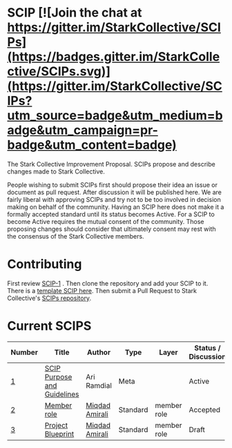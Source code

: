 # SCIP [![Join the chat at https://gitter.im/StarkCollective/SCIPs](https://badges.gitter.im/StarkCollective/SCIPs.svg)](https://gitter.im/StarkCollective/SCIPs?utm_source=badge&utm_medium=badge&utm_campaign=pr-badge&utm_content=badge)

The Stark Collective Improvement Proposal. SCIPs propose and describe changes made to Stark Collective.

People wishing to submit SCIPs first should propose their idea an issue or document as pull request. After discussion it will be published here. We are fairly liberal with approving SCIPs and try not to be too involved in decision making on behalf of the community. Having an SCIP here does not make it a formally accepted standard until its status becomes Active. For a SCIP to become Active requires the mutual consent of the community. Those proposing changes should consider that ultimately consent may rest with the consensus of the Stark Collective members.

# Contributing
First review [SCIP-1](scip-1.mediawiki) . Then clone the repository and add your SCIP to it. There is a [template SCIP here](scip-X.mediawiki). Then submit a Pull Request to Stark Collective's [SCIPs repository](https://github.com/StarkCollective/SCIPs).

# Current SCIPS
| Number        |Title         | Author | Type  | Layer        | Status / Discussion |
| ------------- | ------------ | ------ | ----- | -------------| ------------------- |
| [1](scip-1.mediawiki)    | [SCIP Purpose and Guidelines](scip-1.mediawiki) | Ari Ramdial | Meta | | Active |
| [2](scip-2.mediawiki)    | [Member role](scip-2.mediawiki) | [Miqdad Amirali](https://github.com/miqdadamirali)| Standard | member role | Accepted |
| [3](scip-3.mediawiki)    | [Project Blueprint](scip-3.mediawiki) | [Miqdad Amirali](https://github.com/miqdadamirali)| Standard | member role | Draft |
